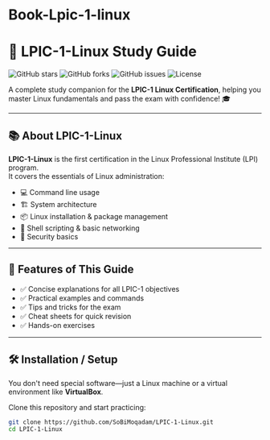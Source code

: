 # Book-Lpic-1-linux
# 🐧 LPIC-1-Linux Study Guide

![GitHub stars](https://img.shields.io/github/stars/username/LPIC-1-Linux?style=social)
![GitHub forks](https://img.shields.io/github/forks/username/LPIC-1-Linux?style=social)
![GitHub issues](https://img.shields.io/github/issues/username/LPIC-1-Linux)
![License](https://img.shields.io/badge/license-MIT-green)

A complete study companion for the **LPIC-1 Linux Certification**, helping you master Linux fundamentals and pass the exam with confidence! 🎓

---

## 📚 About LPIC-1-Linux
**LPIC-1-Linux** is the first certification in the Linux Professional Institute (LPI) program.  
It covers the essentials of Linux administration:

- 💻 Command line usage
- 🏗 System architecture
- 📦 Linux installation & package management
- 📝 Shell scripting & basic networking
- 🔐 Security basics

---

## 🚀 Features of This Guide
- ✅ Concise explanations for all LPIC-1 objectives
- ✅ Practical examples and commands
- ✅ Tips and tricks for the exam
- ✅ Cheat sheets for quick revision
- ✅ Hands-on exercises

---

## 🛠 Installation / Setup
You don't need special software—just a Linux machine or a virtual environment like **VirtualBox**.  

Clone this repository and start practicing:

```bash
git clone https://github.com/SoBiMoqadam/LPIC-1-Linux.git
cd LPIC-1-Linux
